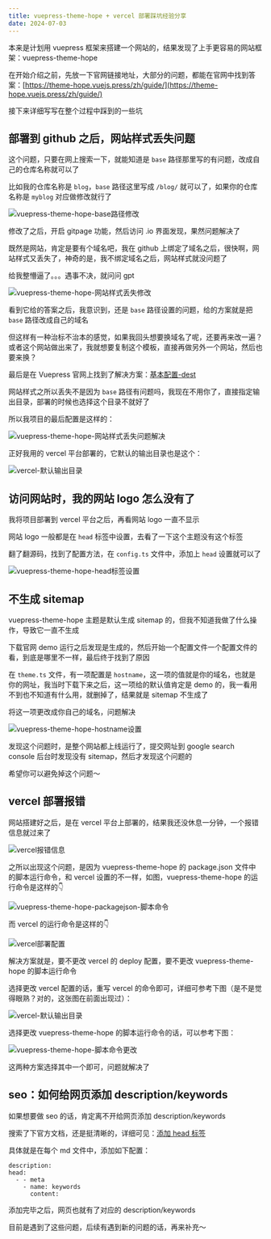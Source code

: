 ```yaml
---
title: vuepress-theme-hope + vercel 部署踩坑经验分享
date: 2024-07-03
---
```


本来是计划用 vuepress 框架来搭建一个网站的，结果发现了上手更容易的网站框架：vuepress-theme-hope

在开始介绍之前，先放一下官网链接地址，大部分的问题，都能在官网中找到答案：[https://theme-hope.vuejs.press/zh/guide/](https://theme-hope.vuejs.press/zh/guide/)

接下来详细写写在整个过程中踩到的一些坑

## 部署到 github 之后，网站样式丢失问题

这个问题，只要在网上搜索一下，就能知道是 `base` 路径那里写的有问题，改成自己的仓库名称就可以了

比如我的仓库名称是 `blog`，`base` 路径这里写成 `/blog/` 就可以了，如果你的仓库名称是 `myblog` 对应做修改就行了

![vuepress-theme-hope-base路径修改](/assets/vuepress-theme-hope/blog.jpg)

修改了之后，开启 gitpage 功能，然后访问 .io 界面发现，果然问题解决了

既然是网站，肯定是要有个域名吧，我在 github 上绑定了域名之后，很快啊，网站样式又丢失了，神奇的是，我不绑定域名之后，网站样式就没问题了

给我整懵逼了。。。遇事不决，就问问 gpt

![vuepress-theme-hope-网站样式丢失修改](/assets/vuepress-theme-hope/gpt.jpg)

看到它给的答案之后，我意识到，还是 `base` 路径设置的问题，给的方案就是把 `base` 路径改成自己的域名

但这样有一种治标不治本的感觉，如果我回头想要换域名了呢，还要再来改一遍？或者这个网站做出来了，我就想要复制这个模板，直接再做另外一个网站，然后也要来换？

最后是在 Vuepress 官网上找到了解决方案：[基本配置-dest](https://vuepress.vuejs.org/zh/config/#dest)

网站样式之所以丢失不是因为 `base` 路径有问题吗，我现在不用你了，直接指定输出目录，部署的时候也选择这个目录不就好了

所以我项目的最后配置是这样的：

![vuepress-theme-hope-网站样式丢失问题解决](/assets/vuepress-theme-hope/dest.jpg)

正好我用的 vercel 平台部署的，它默认的输出目录也是这个：

![vercel-默认输出目录](/assets/vuepress-theme-hope/vercel.jpg)

## 访问网站时，我的网站 logo 怎么没有了

我将项目部署到 vercel 平台之后，再看网站 logo 一直不显示

网站 logo 一般都是在 `head` 标签中设置，去看了一下这个主题没有这个标签

翻了翻源码，找到了配置方法，在 `config.ts` 文件中，添加上 `head` 设置就可以了

![vuepress-theme-hope-head标签设置](/assets/vuepress-theme-hope/head.jpg)

## 不生成 sitemap

vuepress-theme-hope 主题是默认生成 sitemap 的，但我不知道我做了什么操作，导致它一直不生成

下载官网 demo 运行之后发现是生成的，然后开始一个配置文件一个配置文件的看，到底是哪里不一样，最后终于找到了原因

在 `theme.ts` 文件，有一项配置是 `hostname`，这一项的值就是你的域名，也就是你的网址，我当时下载下来之后，这一项给的默认值肯定是 demo 的，我一看用不到也不知道有什么用，就删掉了，结果就是 sitemap 不生成了

将这一项更改成你自己的域名，问题解决

![vuepress-theme-hope-hostname设置](/assets/vuepress-theme-hope/hostname.jpg)

发现这个问题时，是整个网站都上线运行了，提交网址到 google search console 后台时发现没有 sitemap，然后才发现这个问题的

希望你可以避免掉这个问题～

## vercel 部署报错

网站搭建好之后，是在 vercel 平台上部署的，结果我还没休息一分钟，一个报错信息就过来了

![vercel报错信息](/assets/vuepress-theme-hope/vercel-error.jpg)

之所以出现这个问题，是因为 vuepress-theme-hope 的 package.json 文件中的脚本运行命令，和 vercel 设置的不一样，如图，vuepress-theme-hope 的运行命令是这样的👇

![vuepress-theme-hope-packagejson-脚本命令](/assets/vuepress-theme-hope/packagejson.jpg)

而 vercel 的运行命令是这样的👇

![vercel部署配置](/assets/vuepress-theme-hope/vercel-deploy-config.jpg)

解决方案就是，要不更改 vercel 的 deploy 配置，要不更改 vuepress-theme-hope 的脚本运行命令

选择更改 vercel 配置的话，重写 vercel 的命令即可，详细可参考下图（是不是觉得眼熟？对的，这张图在前面出现过）：

![vercel-默认输出目录](/assets/vuepress-theme-hope/vercel.jpg)

选择更改 vuepress-theme-hope 的脚本运行命令的话，可以参考下图：

![vuepress-theme-hope-脚本命令更改](/assets/vuepress-theme-hope/change-packagejson.jpg)

这两种方案选择其中一个即可，问题就解决了

## seo：如何给网页添加 description/keywords

如果想要做 seo 的话，肯定离不开给网页添加 description/keywords 

搜索了下官方文档，还是挺清晰的，详细可见：[添加 head 标签](https://theme-hope.vuejs.press/zh/guide/advanced/seo.html#%E7%9B%B4%E6%8E%A5%E6%B7%BB%E5%8A%A0-head-%E6%A0%87%E7%AD%BE)

具体就是在每个 md 文件中，添加如下配置：

```
description: 
head:
  - - meta
    - name: keywords
      content: 
```

添加完毕之后，网页也就有了对应的 description/keywords

目前是遇到了这些问题，后续有遇到新的问题的话，再来补充～